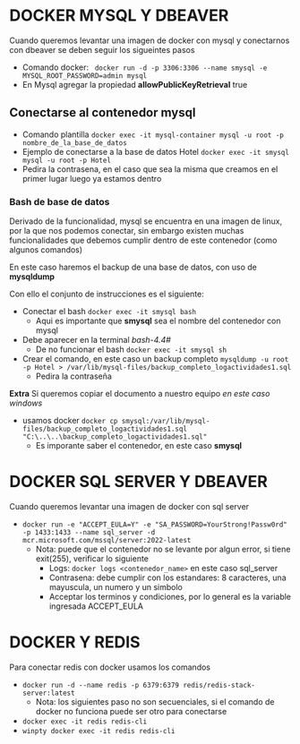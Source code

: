 # DOCKER MYSQL Y DBEAVER
Cuando queremos levantar una imagen de docker con mysql y conectarnos con dbeaver se deben seguir los sigueintes pasos

- Comando docker: `` docker run -d -p 3306:3306 --name smysql -e MYSQL_ROOT_PASSWORD=admin mysql``
- En Mysql agregar la propiedad **allowPublicKeyRetrieval** true


## Conectarse al contenedor mysql

- Comando plantilla ``docker exec -it mysql-container mysql -u root -p nombre_de_la_base_de_datos``
- Ejemplo de conectarse a la base de datos Hotel ``docker exec -it smysql mysql -u root -p Hotel``
-  Pedira la contrasena, en el caso que sea la misma que creamos en el primer lugar luego ya estamos dentro


### Bash de base de datos

Derivado de la funcionalidad, mysql se encuentra en una imagen de linux, por la que nos podemos conectar,
sin embargo existen muchas funcionalidades que debemos cumplir dentro de este contenedor (como algunos comandos)

En este caso haremos el backup de una base de datos, con uso de **mysqldump**

Con ello el conjunto de instrucciones es el siguiente:
- Conectar el bash ``docker exec -it smysql bash``
  - Aqui es importante que **smysql** sea el nombre del contenedor con mysql
- Debe aparecer en la terminal _bash-4.4#_
  - De no funcionar el bash ``docker exec -it smysql sh``
- Crear el comando, en este caso un backup completo ``mysqldump -u root -p Hotel > /var/lib/mysql-files/backup_completo_logactividades1.sql``
  - Pedira la contraseña

**Extra**
Si queremos copiar el documento a nuestro equipo _en este caso windows_
- usamos docker ``docker cp smysql:/var/lib/mysql-files/backup_completo_logactividades1.sql "C:\..\..\backup_completo_logactividades1.sql"``
  - Es imporante saber el contenedor, en este caso **smysql**


# DOCKER SQL SERVER Y DBEAVER
Cuando queremos levantar una imagen de docker con sql server
- ``docker run -e "ACCEPT_EULA=Y" -e "SA_PASSWORD=YourStrong!Passw0rd" -p 1433:1433 --name sql_server -d mcr.microsoft.com/mssql/server:2022-latest``
  - Nota: puede que el contenedor no se levante por algun error, si tiene exit(255), verificar lo siguiente
    - Logs: ``docker logs <contenedor_name>`` en este caso sql_server
    - Contrasena: debe cumplir con los estandares: 8 caracteres, una mayuscula, un numero y un simbolo
    - Acceptar los terminos y condiciones, por lo general es la variable ingresada ACCEPT_EULA


# DOCKER Y REDIS
Para conectar redis con docker usamos los comandos

- ``docker run -d --name redis -p 6379:6379 redis/redis-stack-server:latest ``
  - Nota: los siguientes paso no son secuenciales, si el comando de docker no funciona puede ser otro para conectarse
- ``docker exec -it redis redis-cli``
- ``winpty docker exec -it redis redis-cli``